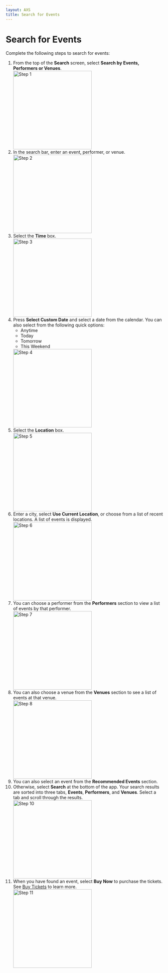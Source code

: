 ```yaml
---
layout: AXS
title: Search for Events
---
```

# Search for Events

Complete the following steps to search for events:

<ol>
    <li>From the top of the <strong>Search</strong> screen, select <strong>Search by Events, Performers or Venues</strong>.</li>
    <img src="{{ site.baseurl }}/AXS/pictures/search_for_events/search_for_events_step_1.jpg"
    alt="Step 1" width="250"/>
    <li>In the search bar, enter an event, performer, or venue.</li>
    <img src="{{ site.baseurl }}/AXS/pictures/search_for_events/search_for_events_step_2.jpg"
    alt="Step 2" width="250"/>
    <li>Select the <strong>Time</strong> box.</li>
    <img src="{{ site.baseurl }}/AXS/pictures/search_for_events/search_for_events_step_3.jpg"
    alt="Step 3" width="250"/>
    <li>Press <strong>Select Custom Date</strong> and select a date from the calendar. You can also select from the following quick options:
        <ul>
            <li>Anytime</li>
            <li>Today</li>
            <li>Tomorrow</li>
            <li>This Weekend</li>
        </ul>
    </li>
    <img src="{{ site.baseurl }}/AXS/pictures/search_for_events/search_for_events_step_4.jpg"
    alt="Step 4" width="250"/>
    <li>Select the <strong>Location</strong> box.</li>
    <img src="{{ site.baseurl }}/AXS/pictures/search_for_events/search_for_events_step_5.jpg"
    alt="Step 5" width="250"/>
    <li>Enter a city, select <strong>Use Current Location</strong>, or choose from a list of recent locations. A list of events is displayed.</li>
    <img src="{{ site.baseurl }}/AXS/pictures/search_for_events/search_for_events_step_6.jpg"
    alt="Step 6" width="250"/>
    <li>You can choose a performer from the <strong>Performers</strong> section to view a list of events by that performer.</li>
    <img src="{{ site.baseurl }}/AXS/pictures/search_for_events/search_for_events_step_7.jpg"
    alt="Step 7" width="250"/>
    <li>You can also choose a venue from the <strong>Venues</strong> section to see a list of events at that venue.</li>
    <img src="{{ site.baseurl }}/AXS/pictures/search_for_events/search_for_events_step_8.jpg"
    alt="Step 8" width="250"/>
    <li>You can also select an event from the <strong>Recommended Events</strong> section.</li>
    <li>Otherwise, select <strong>Search</strong> at the bottom of the app. Your search results are sorted into three tabs, <strong>Events</strong>, <strong>Performers</strong>, and <strong>Venues</strong>. Select a tab and scroll through the results.</li>
    <img src="{{ site.baseurl }}/AXS/pictures/search_for_events/search_for_events_step_10.jpg"
    alt="Step 10" width="250"/>
    <li>When you have found an event, select <strong>Buy Now</strong> to purchase the tickets. See <a href="{{ site.baseurl }}/AXS/buy_tickets">Buy Tickets</a> to learn more.</li>
    <img src="{{ site.baseurl }}/AXS/pictures/search_for_events/search_for_events_step_11.jpg"
    alt="Step 11" width="250"/>
</ol>
